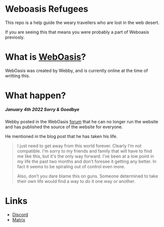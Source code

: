 # Weboasis Refugees

This repo is a help guide the weary travellers who are lost in the web desert.

If you are seeing this that means you were probably a part of Weboasis previosly.

# What is [WebOasis](https://weboas.is/)?

WebOasis was created by Webby, and is currently online at the time of writting this.

# What happen?

##### January 4th 2022 Sorry & Goodbye

Webby posted in the WebOasis [forum](https://weboas.is/forum/index.php?topic=5760.0) that he can no longer run the website and has published the source of the website for everyone.

He mentioned in the blog post that he has taken his life.

> I just need to get away from this world forever. Clearly I’m not compatible. I'm sorry to my friends and family that will have to find me like this, but it's the only way forward. I’ve been at a low point in my life the past two months and don’t foresee it getting any better. In fact it seems to be spiraling out of control even more.
>
> Also, don’t you dare blame this on guns. Someone determined to take their own life would find a way to do it one way or another.


# Links 

* [Discord](https://discord.gg/CezsMt5HJG)
* [Matrix](https://app.element.io/#/room/#WebOasis:halogen.city)
